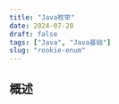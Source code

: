 ```yaml
---
title: "Java枚举"
date: 2024-07-20
draft: false
tags: ["Java", "Java基础"]
slug: "rookie-enum"
---
```



## 概述


